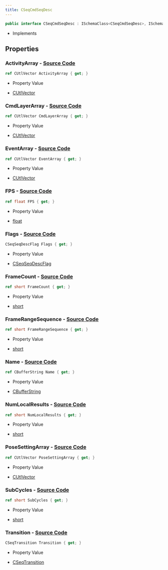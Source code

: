 ```yaml
---
title: CSeqCmdSeqDesc
---
```


```csharp
public interface CSeqCmdSeqDesc : ISchemaClass<CSeqCmdSeqDesc>, ISchemaField, ISchemaClass, INativeHandle
```

- Implements

## Properties

### **ActivityArray** - [Source Code](https://github.com/swiftly-solution/swiftlys2/blob/main/managed/src/SwiftlyS2.Generated/Schemas/Interfaces/CSeqCmdSeqDesc.cs#L39)

```csharp
ref CUtlVector ActivityArray { get; }
```

- Property Value

- [CUtlVector](/docs/api/)

### **CmdLayerArray** - [Source Code](https://github.com/swiftly-solution/swiftlys2/blob/main/managed/src/SwiftlyS2.Generated/Schemas/Interfaces/CSeqCmdSeqDesc.cs#L33)

```csharp
ref CUtlVector CmdLayerArray { get; }
```

- Property Value

- [CUtlVector](/docs/api/)

### **EventArray** - [Source Code](https://github.com/swiftly-solution/swiftlys2/blob/main/managed/src/SwiftlyS2.Generated/Schemas/Interfaces/CSeqCmdSeqDesc.cs#L36)

```csharp
ref CUtlVector EventArray { get; }
```

- Property Value

- [CUtlVector](/docs/api/)

### **FPS** - [Source Code](https://github.com/swiftly-solution/swiftlys2/blob/main/managed/src/SwiftlyS2.Generated/Schemas/Interfaces/CSeqCmdSeqDesc.cs#L26)

```csharp
ref float FPS { get; }
```

- Property Value

- [float](https://learn.microsoft.com/dotnet/api/system.single)

### **Flags** - [Source Code](https://github.com/swiftly-solution/swiftlys2/blob/main/managed/src/SwiftlyS2.Generated/Schemas/Interfaces/CSeqCmdSeqDesc.cs#L18)

```csharp
CSeqSeqDescFlag Flags { get; }
```

- Property Value

- [CSeqSeqDescFlag](/docs/api/shared/schemadefinitions/cseqseqdescflag)

### **FrameCount** - [Source Code](https://github.com/swiftly-solution/swiftlys2/blob/main/managed/src/SwiftlyS2.Generated/Schemas/Interfaces/CSeqCmdSeqDesc.cs#L24)

```csharp
ref short FrameCount { get; }
```

- Property Value

- [short](https://learn.microsoft.com/dotnet/api/system.int16)

### **FrameRangeSequence** - [Source Code](https://github.com/swiftly-solution/swiftlys2/blob/main/managed/src/SwiftlyS2.Generated/Schemas/Interfaces/CSeqCmdSeqDesc.cs#L22)

```csharp
ref short FrameRangeSequence { get; }
```

- Property Value

- [short](https://learn.microsoft.com/dotnet/api/system.int16)

### **Name** - [Source Code](https://github.com/swiftly-solution/swiftlys2/blob/main/managed/src/SwiftlyS2.Generated/Schemas/Interfaces/CSeqCmdSeqDesc.cs#L16)

```csharp
ref CBufferString Name { get; }
```

- Property Value

- [CBufferString](/docs/api/shared/natives/cbufferstring)

### **NumLocalResults** - [Source Code](https://github.com/swiftly-solution/swiftlys2/blob/main/managed/src/SwiftlyS2.Generated/Schemas/Interfaces/CSeqCmdSeqDesc.cs#L30)

```csharp
ref short NumLocalResults { get; }
```

- Property Value

- [short](https://learn.microsoft.com/dotnet/api/system.int16)

### **PoseSettingArray** - [Source Code](https://github.com/swiftly-solution/swiftlys2/blob/main/managed/src/SwiftlyS2.Generated/Schemas/Interfaces/CSeqCmdSeqDesc.cs#L42)

```csharp
ref CUtlVector PoseSettingArray { get; }
```

- Property Value

- [CUtlVector](/docs/api/)

### **SubCycles** - [Source Code](https://github.com/swiftly-solution/swiftlys2/blob/main/managed/src/SwiftlyS2.Generated/Schemas/Interfaces/CSeqCmdSeqDesc.cs#L28)

```csharp
ref short SubCycles { get; }
```

- Property Value

- [short](https://learn.microsoft.com/dotnet/api/system.int16)

### **Transition** - [Source Code](https://github.com/swiftly-solution/swiftlys2/blob/main/managed/src/SwiftlyS2.Generated/Schemas/Interfaces/CSeqCmdSeqDesc.cs#L20)

```csharp
CSeqTransition Transition { get; }
```

- Property Value

- [CSeqTransition](/docs/api/shared/schemadefinitions/cseqtransition)

